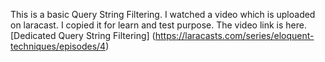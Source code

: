 This is a basic Query String Filtering. I watched a video which is uploaded on laracast. I copied it for learn and test purpose. The video link is here. [Dedicated Query String Filtering] (https://laracasts.com/series/eloquent-techniques/episodes/4)
